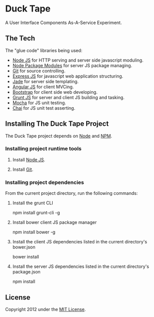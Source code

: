 # Duck Tape

A User Interface Components As-A-Service Experiment.

## The Tech

The "glue code" libraries being used:

* [Node JS](http://nodejs.org/) for HTTP serving and server side javascript moduling.
* [Node Package Modules](https://npmjs.org/) for server JS package managing.
* [Git](http://git-scm.com/) for source controlling.
* [Express JS](http://www.expressjs.com/) for javascript web application structuring.
* [Jade](http://www.jade-lang.com/) for server side templating.
* [Angular JS](http://angularjs.org/) for client MVCing.
* [Bootstrap](http://twitter.github.com/bootstrap/) for client side web developing.
* [Grunt JS](http://www.gruntjs.com/) for server and client JS building and tasking.
* [Mocha](http://visionmedia.github.io/mocha/) for JS unit testing.
* [Chai](http://chaijs.com/) for JS unit test asserting.

## Installing The Duck Tape Project

The Duck Tape project depends on [Node](http://nodejs.org/) and [NPM](http://npmjs.org/).

### Installing project runtime tools

1) Install [Node JS](http://nodejs.org/).

2) Install [Git](http://git-scm.com/). 

### Installing project dependencies

From the current project directory, run the following commands:

1) Install the grunt CLI

	npm install grunt-cli -g

2) Install bower client JS package manager

	npm install bower -g 
3) Install the client JS dependencies listed in the current directory's bower.json

	bower install

4) Install the server JS dependencies listed in the current directory's package.json

	npm install

## License
Copyright 2012 under the [MIT License](LICENSE).
